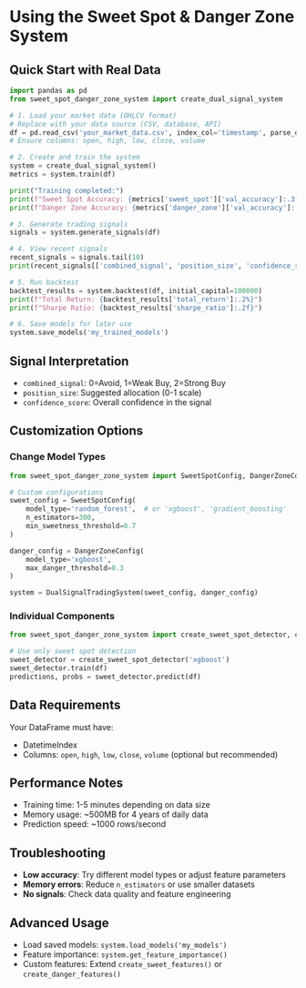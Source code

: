 # Using the Sweet Spot & Danger Zone System

## Quick Start with Real Data

```python
import pandas as pd
from sweet_spot_danger_zone_system import create_dual_signal_system

# 1. Load your market data (OHLCV format)
# Replace with your data source (CSV, database, API)
df = pd.read_csv('your_market_data.csv', index_col='timestamp', parse_dates=True)
# Ensure columns: open, high, low, close, volume

# 2. Create and train the system
system = create_dual_signal_system()
metrics = system.train(df)

print("Training completed:")
print(f"Sweet Spot Accuracy: {metrics['sweet_spot']['val_accuracy']:.3f}")
print(f"Danger Zone Accuracy: {metrics['danger_zone']['val_accuracy']:.3f}")

# 3. Generate trading signals
signals = system.generate_signals(df)

# 4. View recent signals
recent_signals = signals.tail(10)
print(recent_signals[['combined_signal', 'position_size', 'confidence_score']])

# 5. Run backtest
backtest_results = system.backtest(df, initial_capital=100000)
print(f"Total Return: {backtest_results['total_return']:.2%}")
print(f"Sharpe Ratio: {backtest_results['sharpe_ratio']:.2f}")

# 6. Save models for later use
system.save_models('my_trained_models')
```

## Signal Interpretation

- `combined_signal`: 0=Avoid, 1=Weak Buy, 2=Strong Buy
- `position_size`: Suggested allocation (0-1 scale)
- `confidence_score`: Overall confidence in the signal

## Customization Options

### Change Model Types
```python
from sweet_spot_danger_zone_system import SweetSpotConfig, DangerZoneConfig, DualSignalTradingSystem

# Custom configurations
sweet_config = SweetSpotConfig(
    model_type='random_forest',  # or 'xgboost', 'gradient_boosting'
    n_estimators=300,
    min_sweetness_threshold=0.7
)

danger_config = DangerZoneConfig(
    model_type='xgboost',
    max_danger_threshold=0.3
)

system = DualSignalTradingSystem(sweet_config, danger_config)
```

### Individual Components
```python
from sweet_spot_danger_zone_system import create_sweet_spot_detector, create_danger_zone_detector

# Use only sweet spot detection
sweet_detector = create_sweet_spot_detector('xgboost')
sweet_detector.train(df)
predictions, probs = sweet_detector.predict(df)
```

## Data Requirements

Your DataFrame must have:
- DatetimeIndex
- Columns: `open`, `high`, `low`, `close`, `volume` (optional but recommended)

## Performance Notes

- Training time: 1-5 minutes depending on data size
- Memory usage: ~500MB for 4 years of daily data
- Prediction speed: ~1000 rows/second

## Troubleshooting

- **Low accuracy**: Try different model types or adjust feature parameters
- **Memory errors**: Reduce `n_estimators` or use smaller datasets
- **No signals**: Check data quality and feature engineering

## Advanced Usage

- Load saved models: `system.load_models('my_models')`
- Feature importance: `system.get_feature_importance()`
- Custom features: Extend `create_sweet_features()` or `create_danger_features()`